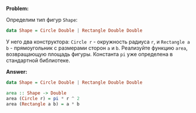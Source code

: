 **Problem:**

Определим тип фигур `Shape`:

```haskell
data Shape = Circle Double | Rectangle Double Double
```

У него два конструктора: `Circle r` - окружность радиуса `r`, и `Rectangle a b` - прямоугольник с размерами сторон `a` и `b`. Реализуйте функцию `area`, возвращающую площадь фигуры. Константа `pi` уже определена в стандартной библиотеке.


**Answer:**


```haskell
data Shape = Circle Double | Rectangle Double Double

area :: Shape -> Double
area (Circle r) = pi * r ^ 2
area (Rectangle a b) = a * b
```